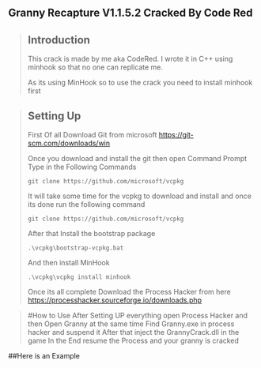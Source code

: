 ## Granny Recapture V1.1.5.2 Cracked By Code Red

>## Introduction
>This crack is made by me aka CodeRed.
>I wrote it in C++ using minhook so that no one can replicate me.
>
>As its using MinHook so to use the crack you need to install minhook first

>## Setting Up
>First Of all Download Git from microsoft
>https://git-scm.com/downloads/win
>
>Once you download and install the git then open Command Prompt
>Type in the Following Commands
>
>```git clone https://github.com/microsoft/vcpkg```
>
>It will take some time for the vcpkg to download and install and once its done run the following command
>
>```git clone https://github.com/microsoft/vcpkg```
>
>After that Install the bootstrap package
>
>```.\vcpkg\bootstrap-vcpkg.bat```
>
>And then install MinHook
>
>```.\vcpkg\vcpkg install minhook```
>
>Once its all complete
>Download the Process Hacker from here
>https://processhacker.sourceforge.io/downloads.php

>#How to Use
>After Setting UP everything open Process Hacker and then Open Granny at the same time
>Find Granny.exe in process hacker and suspend it
>After that inject the GrannyCrack.dll in the game
>In the End resume the Process and your granny is cracked

##Here is an Example
